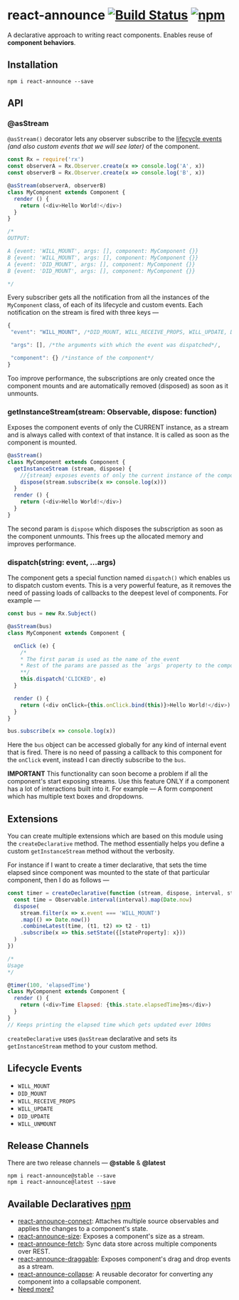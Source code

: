# react-announce [![Build Status][2]][3] [![npm][4]]()
A declarative approach to writing react components. Enables reuse of **component behaviors**.

## Installation

```
npm i react-announce --save
```
## API

### @asStream
`@asStream()` decorator lets any observer subscribe to the [lifecycle events][1] *(and also custom events that we will see later)* of the component.

```javascript
const Rx = require('rx')
const observerA = Rx.Observer.create(x => console.log('A', x))
const observerB = Rx.Observer.create(x => console.log('B', x))

@asStream(observerA, observerB)
class MyComponent extends Component {
  render () {
    return (<div>Hello World!</div>)
  }
}

/*
OUTPUT:

A {event: 'WILL_MOUNT', args: [], component: MyComponent {}}
B {event: 'WILL_MOUNT', args: [], component: MyComponent {}}
A {event: 'DID_MOUNT', args: [], component: MyComponent {}}
B {event: 'DID_MOUNT', args: [], component: MyComponent {}}

*/

```
 Every subscriber gets all the notification from all the instances of the `MyComponent` class, of each of its lifecycle and custom events. Each notification on the stream is fired with three keys —

 ```js
{
  "event": "WILL_MOUNT", /*DID_MOUNT, WILL_RECEIVE_PROPS, WILL_UPDATE, DID_UPDATE, WILL_UNMOUNT*/

  "args": [], /*the arguments with which the event was dispatched*/,

  "component": {} /*instance of the component*/
}
 ```

 Too improve performance, the subscriptions are only created once the component mounts and are automatically removed (disposed) as soon as it unmounts.

### getInstanceStream(stream: Observable, dispose: function)
Exposes the component events of only the CURRENT instance, as a stream and is always called with context of that instance. It is called as soon as the component is mounted.

```javascript
@asStream()
class MyComponent extends Component {
  getInstanceStream (stream, dispose) {
    //{stream} exposes events of only the current instance of the component.
    dispose(stream.subscribe(x => console.log(x)))
  }
  render () {
    return (<div>Hello World!</div>)
  }
}
```

The second param is `dispose` which disposes the subscription as soon as the component unmounts. This frees up the allocated memory and improves performance.

### dispatch(string: event, ...args)
The component gets a special function named `dispatch()` which enables us to dispatch custom events. This is a very powerful feature, as it removes the need of passing loads of callbacks to the deepest level of components. For example —

```javascript
const bus = new Rx.Subject()

@asStream(bus)
class MyComponent extends Component {

  onClick (e) {
    /*
    * The first param is used as the name of the event
    * Rest of the params are passed as the `args` property to the component stream.
    **/
    this.dispatch('CLICKED', e)
  }

  render () {
    return (<div onClick={this.onClick.bind(this)}>Hello World!</div>)
  }
}

bus.subscribe(x => console.log(x))
```

Here the `bus` object can be accessed globally for any kind of internal event that is fired. There is no need of passing a callback to this component for the `onClick` event, instead I can directly subscribe to the `bus`.

**IMPORTANT** This functionality can soon become a problem if all the component's start exposing streams. Use this feature ONLY if a component has a lot of interactions built into it. For example — A form component which has multiple text boxes and dropdowns.

## Extensions

You can create multiple extensions which are based on this module using the `createDeclarative` method. The method essentially helps you define a custom `getInstanceStream` method without the verbosity.

For instance if I want to create a timer declarative, that sets the time elapsed since component was mounted to the state of that particular component, then I do as follows —

```javascript
const timer = createDeclarative(function (stream, dispose, interval, stateProperty) {
  const time = Observable.interval(interval).map(Date.now)
  dispose(
    stream.filter(x => x.event === 'WILL_MOUNT')
    .map(() => Date.now())
    .combineLatest(time, (t1, t2) => t2 - t1)
    .subscribe(x => this.setState({[stateProperty]: x}))
  )
})

/*
Usage
*/

@timer(100, 'elapsedTime')
class MyComponent extends Component {
  render () {
    return (<div>Time Elapsed: {this.state.elapsedTime}ms</div>)
  }
}
// Keeps printing the elapsed time which gets updated ever 100ms
```

`createDeclarative` uses `@asStream` declarative and sets its `getInstanceStream` method to your custom method.

## Lifecycle Events

- `WILL_MOUNT`
- `DID_MOUNT`
- `WILL_RECEIVE_PROPS`
- `WILL_UPDATE`
- `DID_UPDATE`
- `WILL_UNMOUNT`


## Release Channels

There are two release channels — **@stable** & **@latest**

```
npm i react-announce@stable --save
npm i react-announce@latest --save
```

## Available Declaratives [npm](https://www.npmjs.com/search?q=react-announce)

* [react-announce-connect](https://github.com/tusharmath/react-announce-connect): Attaches multiple source observables and applies the changes to a component's state.
* [react-announce-size](https://github.com/tusharmath/react-announce-size): Exposes a component's size as a stream.
* [react-announce-fetch](https://github.com/tusharmath/react-announce-fetch): Sync data store across multiple components over REST.
* [react-announce-draggable](https://github.com/tusharmath/react-announce-draggable): Exposes component's drag and drop events as a stream.
* [react-announce-collapse](https://github.com/tusharmath/react-announce-collapse): A reusable decorator for converting any component into a collapsable component.
* [Need more?](https://github.com/tusharmath/react-announce/issues/new)


[1]: https://facebook.github.io/react/docs/component-specs.html#lifecycle-methods
[2]: https://travis-ci.org/tusharmath/react-announce.svg
[3]: https://travis-ci.org/tusharmath/react-announce
[4]: https://img.shields.io/npm/v/react-announce.svg
[5]: https://en.wikipedia.org/wiki/Cross-cutting_concern
